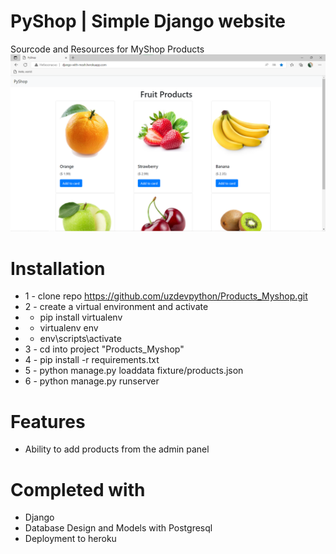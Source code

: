 # PyShop | Simple Django website 
Sourcode and Resources for MyShop Products
<img src="./docs/images/photo-site.png">


# Installation
* 1 - clone repo https://github.com/uzdevpython/Products_Myshop.git
* 2 - create a virtual environment and activate
*  - pip install virtualenv
*  - virtualenv env
*  - env\scripts\activate
* 3 - cd into project "Products_Myshop"
* 4 - pip install -r requirements.txt
* 5 - python manage.py loaddata fixture/products.json
* 6 - python manage.py runserver


# Features
* Ability to add products from the admin panel


# Completed with
* Django 
* Database Design and Models with Postgresql
* Deployment to heroku
